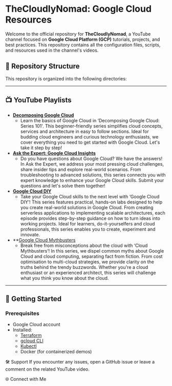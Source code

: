 # TheCloudlyNomad: Google Cloud Resources

Welcome to the official repository for **TheCloudlyNomad**, a YouTube channel focused on **Google Cloud Platform (GCP)** tutorials, projects, and best practices. This repository contains all the configuration files, scripts, and resources used in the channel's videos.

## 📁 Repository Structure

This repository is organized into the following directories:

---

## 📺 YouTube Playlists

- **[Decomposing Google Cloud](https://www.youtube.com/playlist?list=PLADgOd1-nbgYnQ0KDx9I17loVFEQc1ksR)**
  - Learn the basics of Google Cloud in ‘Decomposing Google Cloud: Series 101'. This beginner-friendly series simplifies cloud concepts, services and architecture in easy to follow sections. Ideal for budding cloud engineers and curious technology enthusiasts, we cover everything you need to get started with Google Cloud. Let's take it step by step!
- **[Ask the Expert: Google Cloud Insights](https://www.youtube.com/playlist?list=PLADgOd1-nbgbIFdnE81D8AI5jE0NHKbqP)**
  - Do you have questions about Google Cloud? We have the answers! In Ask the Expert, we address your most pressing cloud challenges, share insider tips and explore real-world scenarios. From troubleshooting to advanced solutions, this series connects you with expert knowledge to enhance your Google Cloud skills. Submit your questions and let's solve them together!
- **[Google Cloud DIY](https://www.youtube.com/playlist?list=PLADgOd1-nbgYjDt-bzs2cmUgLH2tyJQbF)**
  - Take your Google Cloud skills to the next level with ‘Google Cloud DIY’! This series features practical, hands-on labs designed to help you create real-world solutions in Google Cloud. From creating serverless applications to implementing scalable architectures, each episode provides step-by-step guidance on how to turn ideas into working projects. Ideal for learners, do-it-yourselfers and cloud professionals, this series enables you to create, experiment and innovate.
- **[Google Cloud Mythbusters](https://www.youtube.com/playlist?list=PLADgOd1-nbgZdSejxGEBKxIx2ZWL9zhO1)
  - Break free from misconceptions about the cloud with ‘Cloud Mythbusters’! In this series, we dispel common myths about Google Cloud and cloud computing, separating fact from fiction. From cost optimisation to multi-cloud strategies, we provide clarity on the truths behind the trendy buzzwords. Whether you're a cloud enthusiast or an experienced architect, this series will challenge what you think you know about the cloud.
---

## 🚀 Getting Started

### Prerequisites
- Google Cloud account
- Installed:
  - [Terraform](https://developer.hashicorp.com/terraform/downloads)
  - [gcloud CLI](https://cloud.google.com/sdk/docs/install)
  - [Kubectl](https://kubernetes.io/docs/tasks/tools/)
  - Docker (for containerized demos)

🛠️ Support
If you encounter any issues, open a GitHub issue or leave a comment on the related YouTube video.


🌐 Connect with Me


